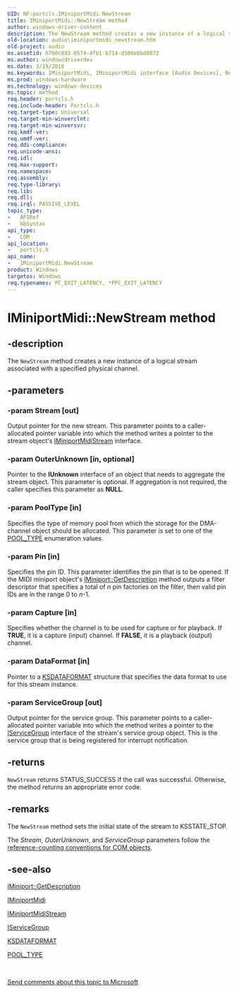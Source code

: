 ```yaml
---
UID: NF:portcls.IMiniportMidi.NewStream
title: IMiniportMidi::NewStream method
author: windows-driver-content
description: The NewStream method creates a new instance of a logical stream associated with a specified physical channel.
old-location: audio\iminiportmidi_newstream.htm
old-project: audio
ms.assetid: 6760c893-0574-4fb1-b714-d506ebbd0872
ms.author: windowsdriverdev
ms.date: 3/19/2018
ms.keywords: IMiniportMidi, IMiniportMidi interface [Audio Devices], NewStream method, IMiniportMidi::NewStream, NewStream method [Audio Devices], NewStream method [Audio Devices], IMiniportMidi interface, NewStream,IMiniportMidi.NewStream, audio.iminiportmidi_newstream, audmp-routines_4cc2fc38-bf0b-467e-83d4-678189d8fc0f.xml, portcls/IMiniportMidi::NewStream
ms.prod: windows-hardware
ms.technology: windows-devices
ms.topic: method
req.header: portcls.h
req.include-header: Portcls.h
req.target-type: Universal
req.target-min-winverclnt: 
req.target-min-winversvr: 
req.kmdf-ver: 
req.umdf-ver: 
req.ddi-compliance: 
req.unicode-ansi: 
req.idl: 
req.max-support: 
req.namespace: 
req.assembly: 
req.type-library: 
req.lib: 
req.dll: 
req.irql: PASSIVE_LEVEL
topic_type:
-	APIRef
-	kbSyntax
api_type:
-	COM
api_location:
-	portcls.h
api_name:
-	IMiniportMidi.NewStream
product: Windows
targetos: Windows
req.typenames: PC_EXIT_LATENCY, *PPC_EXIT_LATENCY
---
```


# IMiniportMidi::NewStream method


## -description


The <code>NewStream</code> method creates a new instance of a logical stream associated with a specified physical channel.


## -parameters




### -param Stream [out]

Output pointer for the new stream. This parameter points to a caller-allocated pointer variable into which the method writes a pointer to the stream object's <a href="https://msdn.microsoft.com/library/windows/hardware/ff536704">IMiniportMidiStream</a> interface.


### -param OuterUnknown [in, optional]

Pointer to the <b>IUnknown</b> interface of an object that needs to aggregate the stream object. This parameter is optional. If aggregation is not required, the caller specifies this parameter as <b>NULL</b>.


### -param PoolType [in]

Specifies the type of memory pool from which the storage for the DMA-channel object should be allocated. This parameter is set to one of the <a href="https://msdn.microsoft.com/library/windows/hardware/ff559707">POOL_TYPE</a> enumeration values.


### -param Pin [in]

Specifies the pin ID. This parameter identifies the pin that is to be opened. If the MIDI miniport object's <a href="https://msdn.microsoft.com/library/windows/hardware/ff536765">IMiniport::GetDescription</a> method outputs a filter descriptor that specifies a total of <i>n</i> pin factories on the filter, then valid pin IDs are in the range 0 to <i>n</i>-1.


### -param Capture [in]

Specifies whether the channel is to be used for capture or for playback. If <b>TRUE</b>, it is a capture (input) channel. If <b>FALSE</b>, it is a playback (output) channel.


### -param DataFormat [in]

Pointer to a <a href="https://msdn.microsoft.com/library/windows/hardware/ff561656">KSDATAFORMAT</a> structure that specifies the data format to use for this stream instance.


### -param ServiceGroup [out]

Output pointer for the service group. This parameter points to a caller-allocated pointer variable into which the method writes a pointer to the <a href="https://msdn.microsoft.com/library/windows/hardware/ff536994">IServiceGroup</a> interface of the stream's service group object. This is the service group that is being registered for interrupt notification.


## -returns



<code>NewStream</code> returns STATUS_SUCCESS if the call was successful. Otherwise, the method returns an appropriate error code.




## -remarks



The <code>NewStream</code> method sets the initial state of the stream to KSSTATE_STOP.

The <i>Stream</i>, <i>OuterUnknown</i>, and <i>ServiceGroup</i> parameters follow the <a href="https://msdn.microsoft.com/e6b19110-37e2-4d23-a528-6393c12ab650">reference-counting conventions for COM objects</a>.




## -see-also




<a href="https://msdn.microsoft.com/library/windows/hardware/ff536765">IMiniport::GetDescription</a>



<a href="https://msdn.microsoft.com/library/windows/hardware/ff536703">IMiniportMidi</a>



<a href="https://msdn.microsoft.com/library/windows/hardware/ff536704">IMiniportMidiStream</a>



<a href="https://msdn.microsoft.com/library/windows/hardware/ff536994">IServiceGroup</a>



<a href="https://msdn.microsoft.com/library/windows/hardware/ff561656">KSDATAFORMAT</a>



<a href="https://msdn.microsoft.com/library/windows/hardware/ff559707">POOL_TYPE</a>
 

 

<a href="mailto:wsddocfb@microsoft.com?subject=Documentation%20feedback [audio\audio]:%20IMiniportMidi::NewStream method%20 RELEASE:%20(3/19/2018)&amp;body=%0A%0APRIVACY STATEMENT%0A%0AWe use your feedback to improve the documentation. We don't use your email address for any other purpose, and we'll remove your email address from our system after the issue that you're reporting is fixed. While we're working to fix this issue, we might send you an email message to ask for more info. Later, we might also send you an email message to let you know that we've addressed your feedback.%0A%0AFor more info about Microsoft's privacy policy, see http://privacy.microsoft.com/en-us/default.aspx." title="Send comments about this topic to Microsoft">Send comments about this topic to Microsoft</a>

